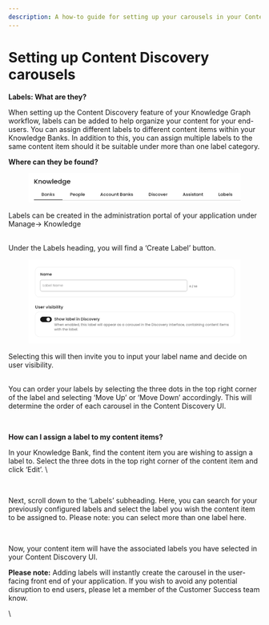```yaml
---
description: A how-to guide for setting up your carousels in your Content Discovery UI.
---
```


# Setting up Content Discovery carousels

**Labels: What are they?**&#x20;

When setting up the Content Discovery feature of your Knowledge Graph workflow,  labels can be added to help organize your content for your end-users. You can assign different labels to different content items within your Knowledge Banks. In addition to this, you can assign multiple labels to the same content item should it be suitable under more than one label category.&#x20;



**Where can they be found?**

<figure><img src="../../../../.gitbook/assets/Screenshot (83).png" alt=""><figcaption></figcaption></figure>

Labels can be created in the administration portal of your application under Manage→ Knowledge

\
Under the Labels heading, you will find a ‘Create Label’ button.&#x20;

<figure><img src="../../../../.gitbook/assets/Screenshot (84).png" alt=""><figcaption></figcaption></figure>

Selecting this will then invite you to input your label name and decide on user visibility.&#x20;

\
You can order your labels by selecting the three dots in the top right corner of the label and selecting ‘Move Up’ or ‘Move Down’ accordingly. This will determine the order of each carousel in the Content Discovery UI.&#x20;



<figure><img src="https://lh7-us.googleusercontent.com/NjeKyq5IRVe5GOt4Q5kOAdlKtDypUOX28vlB8v6NTdtGrcxCXM-KRex0Ldd2TGWiAB1KII3rOhcqXqnMiN7L5qQ0EI1BX7XEKeO-cH391gjp3j7lx4sNdt9BJ6M1kzpOK8ekvxrAD_NnBBXR47qZ3OE" alt=""><figcaption></figcaption></figure>

**How can I assign a label to my content items?**&#x20;

In your Knowledge Bank, find the content item you are wishing to assign a label to. Select the three dots in the top right corner of the content item and click ‘Edit’. \


<figure><img src="https://lh7-us.googleusercontent.com/kPZ_EJ9LCTz7jTq2SuDt8tC0DvLlTtA7FG9XD5p1Vo5IK4zwcmeZIgKcXga3yywGNErxQGWGjZq6EFibCH2Lt0qUKez9JZaCco-F1fipTU3xlx8BYuC6HN9K3WXLro3eaUSd0br8w2fMDGb7Dk0kzwA" alt=""><figcaption></figcaption></figure>

Next, scroll down to the ‘Labels’ subheading. Here, you can search for your previously configured labels and select the label you wish the content item to be assigned to. Please note: you can select more than one label here.



<figure><img src="https://lh7-us.googleusercontent.com/GcG19Ny1cbZtOXsaQDGHlVZpbJgUCRn_MepLMCBr7RWvuwYOII3nkj4jB8Kvv7E0JtmoB1ArZkxY83ihf-25x5lJInZpjb6nmgk7FHIFVYNlyfD0P2988LFzhFx7htxCxmqfp7JpcFtCZhIz9UGR38I" alt=""><figcaption></figcaption></figure>

Now, your content item will have the associated labels you have selected in your Content Discovery UI.&#x20;

**Please note:** Adding labels will instantly create the carousel in the user-facing front end of your application. If you wish to avoid any potential disruption to end users, please let a member of the Customer Success team know.&#x20;

\
